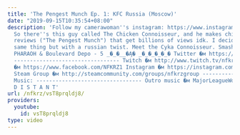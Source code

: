 ```yaml
---
title: 'The Pengest Munch Ep. 1: KFC Russia (Moscow)'
date: "2019-09-15T10:35:54+08:00"
description: 'Follow my camerawoman''s instagram: https://www.instagram.com/ksenevsky/
  So there''s this guy called The Chicken Connoisseur, and he makes chicken restaurant
  reviews ("The Pengest Munch") that get billions of views idk. I decided to do the
  same thing but with a russian twist. Meet the Cyka Connoisseur. Smash like x Song:
  PHARAOH & Boulevard Depo - 5 _�_�__�Ą� _�_�_�_�_� Twitter �м https://twitter.com/NFKRZAlt
  --------------------------------- Twitch �м http://www.twitch.tv/nfkrz Facebook
  �м https://www.facebook.com/NFKRZ1 Instagram �м https://instagram.com/roman_nfkrz/
  Steam Group �м http://steamcommunity.com/groups/nfkrzgroup ---------------------------------
  Music: --------------------------------- Outro music �м MajorLeagueWobs/Holder -
  D I S T A N T'
url: /nfkrz/vsT8prqldj8/
providers:
  youtube:
    id: vsT8prqldj8
type: video
---
```

